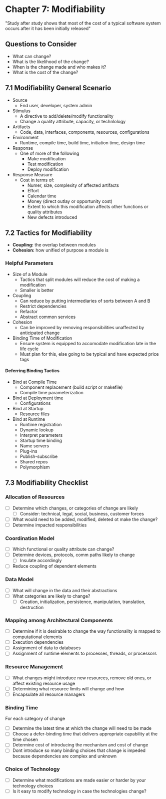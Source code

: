 # Chapter 7: Modifiability

"Study after study shows that most of the cost of a typical software system occurs after it has been initially released"

## Questions to Consider

* What can change?
* What is the likelihood of the change?
* When is the change made and who makes it?
* What is the cost of the change?

## 7.1 Modifiability General Scenario

* Source
  * End user, developer, system admin
* Stimulus
  * A directive to add/delete/modify functionality
  * Change a quality attribute, capacity, or technlology
* Artifacts
  * Code, data, interfaces, components, resources, configurations
* Environment
  * Runtime, compile time, build time, initiation time, design time
* Response
  * One of more of the following
    * Make modification
    * Test modification
    * Deploy modification
* Response Measure
  * Cost in terms of:
    * Numer, size, complexity of affected artifacts
    * Effort
    * Calendar time
    * Money (direct outlay or opportunity cost)
    * Extent to which this modification affects other functions or quality attributes
    * New defects introduced

## 7.2 Tactics for Modifiability

* **Coupling:** the overlap between modules
* **Cohesion:** how unified of purpose a module is

### Helpful Parameters

* Size of a Module
  * Tactics that split modules will reduce the cost of making a modification
  * Smaller is better
* Coupling
  * Can reduce by putting intermediaries of sorts between A and B
  * Restrict dependencies
  * Refactor
  * Abstract common services
* Cohesion
  * Can be improved by removing responsibilities unaffected by anticipated change
* Binding Time of Modification
  * Ensure system is equipped to accomodate modification late in the life cycle
  * Must plan for this, else going to be typical and have expected price tags

#### Deferring Binding Tactics

* Bind at Compile Time
  * Component replacement (build script or makefile)
  * Compile time parameterization
* Bind at Deployment time
  * Configurations
* Bind at Startup
  * Resource files
* Bind at Runtime
  * Runtime registration
  * Dynamic lookup
  * Interpret parameters
  * Startup time binding
  * Name servers
  * Plug-ins
  * Publish-subscribe
  * Shared repos
  * Polymorphism

## 7.3 Modifiability Checklist

### Allocation of Resources

* [ ] Determine which changes, or categories of change are likely
  * [ ] Consider: technical, legal, social, business, customer forces
* [ ] What would need to be added, modified, deleted ot make the change?
* [ ] Determine impacted responsibilities

### Coordination Model

* [ ] Which functional or quality attribute can change?
* [ ] Determine devices, protocols, comm paths likely to change
  * [ ] Insulate accordingly
* [ ] Reduce coupling of dependent elements

### Data Model

* [ ] What will change in the data and their abstractions
* [ ] What categories are likely to change?
  * [ ] Creation, initialization, persistence, manipulation, translation, destruction

### Mapping among Architectural Components

* [ ] Determine if it is desirable to change the way functionality is mapped to computational elements
* [ ] Execution dependencies
* [ ] Assignment of data to databases
* [ ] Assignment of runtime elements to processes, threads, or processors

### Resource Management

* [ ] What changes might introduce new resources, remove old ones, or affect existing resource usage
* [ ] Determining what resource limits will change and how
* [ ] Encapsulate all resource managers

### Binding Time

For each category of change

* [ ] Determine the latest time at which the change will need to be made
* [ ] Choose a defer-binding time that delivers appropriate capability at the time chosen
* [ ] Determine cost of introducing the mechanism and cost of change
* [ ] Dont introduce so many binding choices that change is impeded because dependencies are complex and unknown

### Choice of Technology

* [ ] Determine what modifications are made easier or harder by your technology choices
* [ ] Is it easy to modify technology in case the technologies change?
